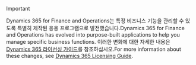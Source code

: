 > [!IMPORTANT]
> <span data-ttu-id="da4f5-101">Dynamics 365 for Finance and Operations는 특정 비즈니스 기능을 관리할 수 있도록 특별히 제작된 응용 프로그램으로 발전했습니다.</span><span class="sxs-lookup"><span data-stu-id="da4f5-101">Dynamics 365 for Finance and Operations has evolved into purpose-built applications to help you manage specific business functions.</span></span> <span data-ttu-id="da4f5-102">이러한 변화에 대한 자세한 내용은 [Dynamics 365 라이선싱 가이드](https://mbs.microsoft.com/Files/public/365/Dynamics365LicensingGuide.pdf)를 참조하십시오.</span><span class="sxs-lookup"><span data-stu-id="da4f5-102">For more information about these changes, see [Dynamics 365 Licensing Guide](https://mbs.microsoft.com/Files/public/365/Dynamics365LicensingGuide.pdf).</span></span>
 
